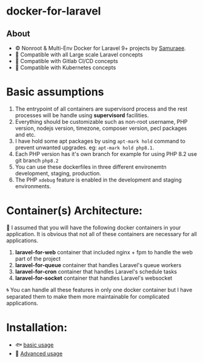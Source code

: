 # docker-for-laravel

## About

- :copyright: Nonroot & Multi-Env Docker for Laravel 9+ projects by [Samuraee](https://github.com/samuraee).
- :dragon_face: Compatible with all Large scale Laravel concepts
- :dragon_face: Compatible with Gitlab CI/CD concepts
- :dragon_face: Compatible with Kubernetes concepts

# Basic assumptions
1. The entrypoint of all containers are supervisord process and the rest processes will be handle using **supervisord** facilities.
2. Everything should be customizable such as non-root username, PHP version, nodejs version, timezone, composer version, pecl packages and etc.
3. I have hold some apt packages by using `apt-mark hold` command to prevent unwanted upgrades. eg: `apt-mark hold php8.1`.
4. Each PHP version has it's own branch for example for using PHP 8.2 use git branch `php8.2`
5. You can use these dockerfiles in three different environemtn development, staging, production.
6. The PHP `xdebug` feature is enabled in the development and staging environments.

# Container(s) Architecture:
:tophat: I assumed that you will have the following docker containers in your application. It is obvious that not all of these containers are necessary for all applications.
1. **laravel-for-web** container that included nginx + fpm to handle the web part of the project
2. **laravel-for-queue** container that handles Laravel's queue workers
3. **laravel-for-cron** container that handles Laravel's schedule tasks
4. **laravel-for-socket** container that handles Laravel's websocket

:cyclone: You can handle all these features in only one docker container but I have separated 
them to make them more maintainable for complicated applications.

# Installation:
- :fish: [basic usage](https://github.com/samuraee/docker-for-laravel/blob/master/BASIC_USAGE.md)
- :whale2: [Advanced usage](https://github.com/samuraee/docker-for-laravel/blob/master/PRO_USAGE.md)
